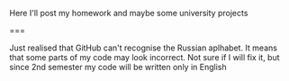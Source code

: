 Here I'll post my homework and maybe some university projects  

===  
  
Just realised that GitHub can't recognise the Russian aplhabet. It means that some parts of my code may look incorrect. Not sure if I will fix it, but since 2nd semester my code will be written only in English
